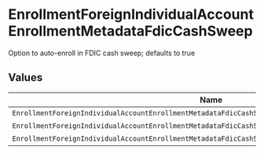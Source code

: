 # EnrollmentForeignIndividualAccountEnrollmentMetadataFdicCashSweep

Option to auto-enroll in FDIC cash sweep; defaults to true


## Values

| Name                                                                                                  | Value                                                                                                 |
| ----------------------------------------------------------------------------------------------------- | ----------------------------------------------------------------------------------------------------- |
| `EnrollmentForeignIndividualAccountEnrollmentMetadataFdicCashSweepAutoEnrollFdicCashSweepUnspecified` | AUTO_ENROLL_FDIC_CASH_SWEEP_UNSPECIFIED                                                               |
| `EnrollmentForeignIndividualAccountEnrollmentMetadataFdicCashSweepFdicCashSweepEnroll`                | FDIC_CASH_SWEEP_ENROLL                                                                                |
| `EnrollmentForeignIndividualAccountEnrollmentMetadataFdicCashSweepFdicCashSweepDecline`               | FDIC_CASH_SWEEP_DECLINE                                                                               |